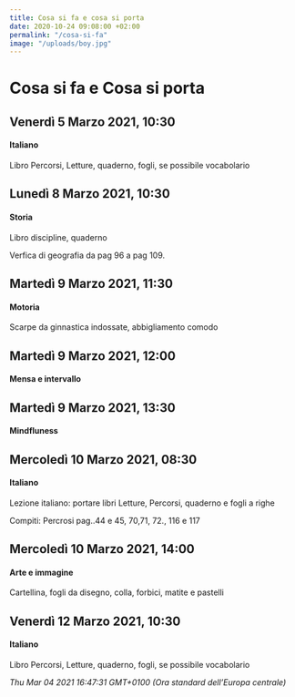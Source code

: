 ```yaml
---
title: Cosa si fa e cosa si porta
date: 2020-10-24 09:08:00 +02:00
permalink: "/cosa-si-fa"
image: "/uploads/boy.jpg"
---
```


# Cosa si fa e Cosa si porta
## Venerdì 5 Marzo 2021, 10:30
#### Italiano
Libro Percorsi, Letture, quaderno, fogli, se possibile vocabolario  
## Lunedì 8 Marzo 2021, 10:30
#### Storia
Libro discipline, quaderno  
  
Verfica di geografia da pag 96 a pag 109.  
## Martedì 9 Marzo 2021, 11:30
#### Motoria
Scarpe da ginnastica indossate, abbigliamento comodo  
## Martedì 9 Marzo 2021, 12:00
#### Mensa e intervallo
  
## Martedì 9 Marzo 2021, 13:30
#### Mindfluness
  
## Mercoledì 10 Marzo 2021, 08:30
#### Italiano
Lezione italiano: portare libri Letture, Percorsi, quaderno e fogli a righe  
  
Compiti: Percrosi pag..44 e 45, 70,71, 72., 116 e 117  
## Mercoledì 10 Marzo 2021, 14:00
#### Arte e immagine
Cartellina, fogli da disegno, colla, forbici, matite e pastelli  
## Venerdì 12 Marzo 2021, 10:30
#### Italiano
Libro Percorsi, Letture, quaderno, fogli, se possibile vocabolario  

_Thu Mar 04 2021 16:47:31 GMT+0100 (Ora standard dell’Europa centrale)_
